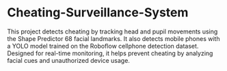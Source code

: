 # Cheating-Surveillance-System
This project detects cheating by tracking head and pupil movements using the Shape Predictor 68 facial landmarks. It also detects mobile phones with a YOLO model trained on the Roboflow cellphone detection dataset. Designed for real-time monitoring, it helps prevent cheating by analyzing facial cues and unauthorized device usage.

